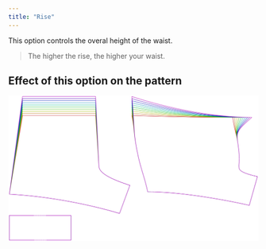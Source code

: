 ```yaml
---
title: "Rise"
---
```


This option controls the overal height of the waist.

> The higher the rise, the higher your waist.

## Effect of this option on the pattern

![This image shows the effect of this option by superimposing several variants that have a different value for this option](shin_rise_sample.svg "Effect of this option on the pattern")
